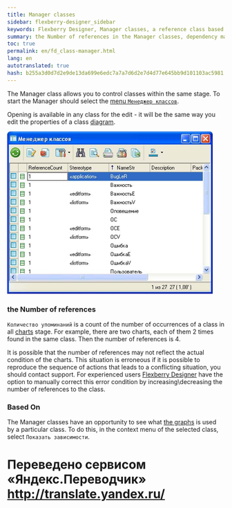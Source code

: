 ```yaml
--- 
title: Manager classes 
sidebar: flexberry-designer_sidebar 
keywords: Flexberry Designer, Manager classes, a reference class based on 
summary: the Number of references in the Manager classes, dependency mapping 
toc: true 
permalink: en/fd_class-manager.html 
lang: en 
autotranslated: true 
hash: b255a3d0d7d2e9de13da699e6edc7a7a7d6d2e7d4d77e645bb9d101103ac5981 
--- 
```


The Manager class allows you to control classes within the same stage. To start the Manager should select the [menu `Менеджер классов`](fo_orm-case-plugin.html). 

Opening is available in any class for the edit - it will be the same way you edit the properties of a class [diagram](fd_class-diagram.html). 

![](/images/pages/products/flexberry-designer/class-diagram/classmanager.jpg) 

### the Number of references 

`Количество упоминаний` is a count of the number of occurrences of a class in all [charts](fd_class-diagram.html) stage. For example, there are two charts, each of them 2 times found in the same class. Then the number of references is 4. 

It is possible that the number of references may not reflect the actual condition of the charts. This situation is erroneous if it is possible to reproduce the sequence of actions that leads to a conflicting situation, you should contact support. For experienced users [Flexberry Designer](fd_landing_page.html) have the option to manually correct this error condition by increasing\decreasing the number of references to the class. 

### Based On 

The Manager classes have an opportunity to see what [the graphs](fd_class-diagram.html) is used by a particular class. To do this, in the context menu of the selected class, select `Показать зависимости`. 




 # Переведено сервисом «Яндекс.Переводчик» http://translate.yandex.ru/